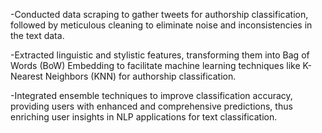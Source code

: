 -Conducted data scraping to gather tweets for authorship classification, followed by meticulous cleaning to eliminate noise and inconsistencies in the text data.

-Extracted linguistic and stylistic features, transforming them into Bag of Words (BoW) Embedding to facilitate machine learning techniques like K-Nearest Neighbors (KNN) for authorship classification.

-Integrated ensemble techniques to improve classification accuracy, providing users with enhanced and comprehensive predictions, thus enriching user insights in NLP applications for text classification.
